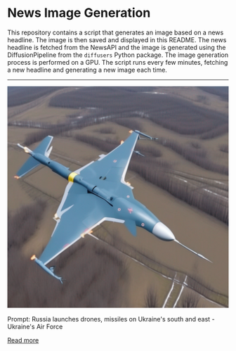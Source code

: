 # News Image Generation
This repository contains a script that generates an image based on a news headline. The image is then saved and displayed in this README.
The news headline is fetched from the NewsAPI and the image is generated using the DiffusionPipeline from the `diffusers` Python package. The image generation process is performed on a GPU.
The script runs every few minutes, fetching a new headline and generating a new image each time.

---

![Generated Image](image.png)

Prompt: Russia launches drones, missiles on Ukraine's south and east - Ukraine's Air Force

[Read more](https://www.reuters.com/world/europe/russia-launches-air-attacks-ukraines-south-east-ukraines-air-force-2023-07-17/)